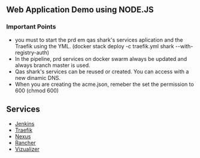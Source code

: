 <!-- ABOUT THE PROJECT -->
## Web Application Demo using NODE.JS

### Important Points

* you must to start the prd em qas shark's services aplication and the Traefik using the YML. (docker stack deploy -c traefik.yml shark --with-registry-auth)
* In the pipeline, prd services on docker swarm always be updated and always branch master is used.
* Qas shark's services can be reused or created. You can access with a new dinamic DNS.
* When you are creating the acme.json, remeber the set the permission to 600 (chmod 600)

## Services
* [Jenkins](http://10.1.0.60:9090)
* [Traefik](http://10.1.0.60:9081)
* [Nexus](http://10.1.0.60:8081)
* [Rancher](http://10.1.0.60:8280)
* [Vizualizer](http://10.1.0.60:8282)
